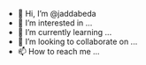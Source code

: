- 👋 Hi, I’m @jaddabeda
- 👀 I’m interested in ...
- 🌱 I’m currently learning ...
- 💞️ I’m looking to collaborate on ...
- 📫 How to reach me ...

<!---
jaddabeda/jaddabeda is a ✨ special ✨ repository because its `README.md` (this file) appears on your GitHub profile.
You can click the Preview link to take a look at your changes.
--->
